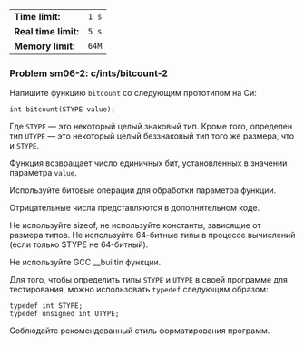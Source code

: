 |                      |       |
|----------------------|-------|
| **Time limit:**      | `1 s` |
| **Real time limit:** | `5 s` |
| **Memory limit:**    | `64M` |


### Problem sm06-2: c/ints/bitcount-2

Напишите функцию `bitcount` со следующим прототипом на Си:

    
    
    int bitcount(STYPE value);

Где `STYPE` — это некоторый целый знаковый тип. Кроме того, определен тип `UTYPE` — это некоторый
целый беззнаковый тип того же размера, что и `STYPE`.

Функция возвращает число единичных бит, установленных в значении параметра `value`.

Используйте битовые операции для обработки параметра функции.

Отрицательные числа представляются в дополнительном коде.

Не используйте sizeof, не используйте константы, зависящие от размера типов. Не используйте
64-битные типы в процессе вычислений (если только STYPE не 64-битный).

Не используйте GCC __builtin функции.

Для того, чтобы определить типы `STYPE` и `UTYPE` в своей программе для тестирования, можно
использовать `typedef` следующим образом:

    
    
    typedef int STYPE;
    typedef unsigned int UTYPE;

Соблюдайте рекомендованный стиль форматирования программ.

